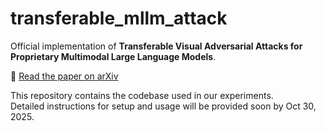 # transferable_mllm_attack

Official implementation of **Transferable Visual Adversarial Attacks for Proprietary Multimodal Large Language Models**.

📄 [Read the paper on arXiv](https://arxiv.org/abs/2505.01050)

This repository contains the codebase used in our experiments.  
Detailed instructions for setup and usage will be provided soon by Oct 30, 2025.
